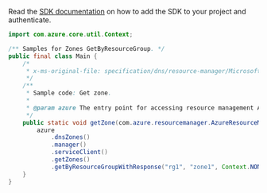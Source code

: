 Read the [SDK documentation](https://github.com/Azure/azure-sdk-for-java/blob/azure-resourcemanager_2.15.0/sdk/resourcemanager/azure-resourcemanager/README.md) on how to add the SDK to your project and authenticate.

```java
import com.azure.core.util.Context;

/** Samples for Zones GetByResourceGroup. */
public final class Main {
    /*
     * x-ms-original-file: specification/dns/resource-manager/Microsoft.Network/stable/2018-05-01/examples/GetZone.json
     */
    /**
     * Sample code: Get zone.
     *
     * @param azure The entry point for accessing resource management APIs in Azure.
     */
    public static void getZone(com.azure.resourcemanager.AzureResourceManager azure) {
        azure
            .dnsZones()
            .manager()
            .serviceClient()
            .getZones()
            .getByResourceGroupWithResponse("rg1", "zone1", Context.NONE);
    }
}
```
